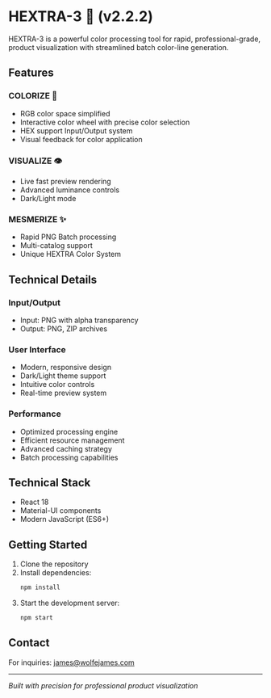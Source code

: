 # HEXTRA-3 🎨 (v2.2.2)

HEXTRA-3 is a powerful color processing tool for rapid, professional-grade, product visualization with streamlined batch color-line generation.

## Features

### COLORIZE 🎨
- RGB color space simplified
- Interactive color wheel with precise color selection
- HEX support Input/Output system
- Visual feedback for color application

### VISUALIZE 👁️
- Live fast preview rendering
- Advanced luminance controls
- Dark/Light mode

### MESMERIZE ✨
- Rapid PNG Batch processing
- Multi-catalog support
- Unique HEXTRA Color System

## Technical Details

### Input/Output
- Input: PNG with alpha transparency
- Output: PNG, ZIP archives

### User Interface
- Modern, responsive design
- Dark/Light theme support
- Intuitive color controls
- Real-time preview system

### Performance
- Optimized processing engine
- Efficient resource management
- Advanced caching strategy
- Batch processing capabilities

## Technical Stack
- React 18
- Material-UI components
- Modern JavaScript (ES6+)

## Getting Started

1. Clone the repository
2. Install dependencies:
   ```bash
   npm install
   ```
3. Start the development server:
   ```bash
   npm start
   ```

## Contact

For inquiries: james@wolfejames.com

---

_Built with precision for professional product visualization_
